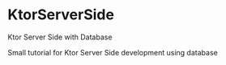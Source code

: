 # KtorServerSide
Ktor Server Side with Database

Small tutorial for Ktor Server Side development using database
